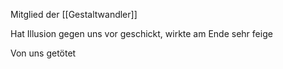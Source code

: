 Mitglied der [[Gestaltwandler]]

Hat Illusion gegen uns vor geschickt, wirkte am Ende sehr feige

Von uns getötet